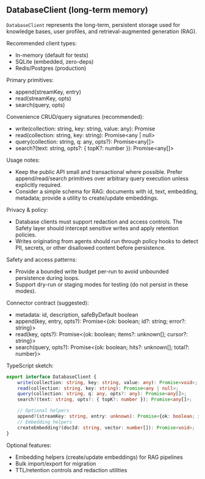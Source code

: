 ## DatabaseClient (long-term memory)

`DatabaseClient` represents the long-term, persistent storage used for knowledge bases, user profiles, and retrieval-augmented generation (RAG).

Recommended client types:
- In-memory (default for tests)
- SQLite (embedded, zero-deps)
- Redis/Postgres (production)

Primary primitives:
- append(streamKey, entry)
- read(streamKey, opts)
- search(query, opts)

Convenience CRUD/query signatures (recommended):
- write(collection: string, key: string, value: any): Promise<void>
- read(collection: string, key: string): Promise<any | null>
- query(collection: string, q: any, opts?): Promise<any[]>
- search?(text: string, opts?: { topK?: number }): Promise<any[]>

Usage notes:
- Keep the public API small and transactional where possible. Prefer append/read/search primitives over arbitrary query execution unless explicitly required.
- Consider a simple schema for RAG: documents with id, text, embedding, metadata; provide a utility to create/update embeddings.

Privacy & policy:
- Database clients must support redaction and access controls. The Safety layer should intercept sensitive writes and apply retention policies.
- Writes originating from agents should run through policy hooks to detect PII, secrets, or other disallowed content before persistence.

Safety and access patterns:
- Provide a bounded write budget per-run to avoid unbounded persistence during loops.
- Support dry-run or staging modes for testing (do not persist in these modes).

Connector contract (suggested):
- metadata: id, description, safeByDefault boolean
- append(key, entry, opts?): Promise<{ok: boolean; id?: string; error?: string}>
- read(key, opts?): Promise<{ok: boolean; items?: unknown[]; cursor?: string}>
- search(query, opts?): Promise<{ok: boolean; hits?: unknown[]; total?: number}>

TypeScript sketch:

```ts
export interface DatabaseClient {
	write(collection: string, key: string, value: any): Promise<void>;
	read(collection: string, key: string): Promise<any | null>;
	query(collection: string, q: any, opts?: any): Promise<any[]>;
	search?(text: string, opts?: { topK?: number }): Promise<any[]>;

	// Optional helpers
	append?(streamKey: string, entry: unknown): Promise<{ok: boolean; id?: string}>;
	// Embedding helpers
	createEmbedding?(docId: string, vector: number[]): Promise<void>;
}
```

Optional features:
- Embedding helpers (create/update embeddings) for RAG pipelines
- Bulk import/export for migration
- TTL/retention controls and redaction utilities
